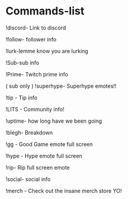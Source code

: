 # Commands-list


!discord- Link to discord

!follow- follower info

!lurk-lemme know you are lurking

!Sub-sub info

!Prime- Twitch prime info

( sub only ) !superhype- Superhype emotes!!

!tip - Tip info

!LITS - Community info!

!uptime- how long have we been going

!blegh- Breakdown

!gg - Good Game emote full screen

!hype - Hype emote full screen

!rip- Rip full screen emote

!social- social info

!merch - Check out the insane merch store YO!
